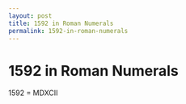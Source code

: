 ```yaml
---
layout: post
title: 1592 in Roman Numerals
permalink: 1592-in-roman-numerals
---
```


# 1592 in Roman Numerals

1592 = MDXCII

